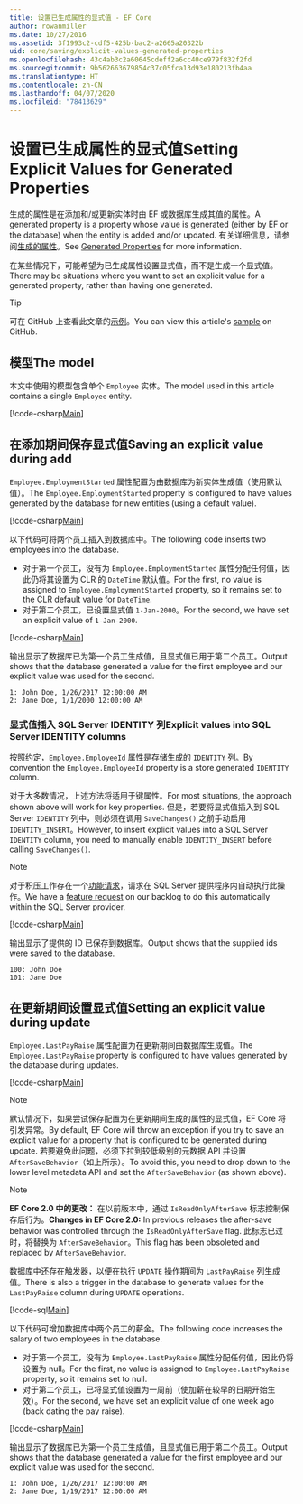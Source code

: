 ```yaml
---
title: 设置已生成属性的显式值 - EF Core
author: rowanmiller
ms.date: 10/27/2016
ms.assetid: 3f1993c2-cdf5-425b-bac2-a2665a20322b
uid: core/saving/explicit-values-generated-properties
ms.openlocfilehash: 43c4ab3c2a60645cdeff2a6cc40ce979f832f2fd
ms.sourcegitcommit: 9b562663679854c37c05fca13d93e180213fb4aa
ms.translationtype: HT
ms.contentlocale: zh-CN
ms.lasthandoff: 04/07/2020
ms.locfileid: "78413629"
---
```

# <a name="setting-explicit-values-for-generated-properties"></a><span data-ttu-id="fe240-102">设置已生成属性的显式值</span><span class="sxs-lookup"><span data-stu-id="fe240-102">Setting Explicit Values for Generated Properties</span></span>

<span data-ttu-id="fe240-103">生成的属性是在添加和/或更新实体时由 EF 或数据库生成其值的属性。</span><span class="sxs-lookup"><span data-stu-id="fe240-103">A generated property is a property whose value is generated (either by EF or the database) when the entity is added and/or updated.</span></span> <span data-ttu-id="fe240-104">有关详细信息，请参阅[生成的属性](../modeling/generated-properties.md)。</span><span class="sxs-lookup"><span data-stu-id="fe240-104">See [Generated Properties](../modeling/generated-properties.md) for more information.</span></span>

<span data-ttu-id="fe240-105">在某些情况下，可能希望为已生成属性设置显式值，而不是生成一个显式值。</span><span class="sxs-lookup"><span data-stu-id="fe240-105">There may be situations where you want to set an explicit value for a generated property, rather than having one generated.</span></span>

> [!TIP]  
> <span data-ttu-id="fe240-106">可在 GitHub 上查看此文章的[示例](https://github.com/dotnet/EntityFramework.Docs/tree/master/samples/core/Saving/ExplicitValuesGenerateProperties/)。</span><span class="sxs-lookup"><span data-stu-id="fe240-106">You can view this article's [sample](https://github.com/dotnet/EntityFramework.Docs/tree/master/samples/core/Saving/ExplicitValuesGenerateProperties/) on GitHub.</span></span>

## <a name="the-model"></a><span data-ttu-id="fe240-107">模型</span><span class="sxs-lookup"><span data-stu-id="fe240-107">The model</span></span>

<span data-ttu-id="fe240-108">本文中使用的模型包含单个 `Employee` 实体。</span><span class="sxs-lookup"><span data-stu-id="fe240-108">The model used in this article contains a single `Employee` entity.</span></span>

[!code-csharp[Main](../../../samples/core/Saving/ExplicitValuesGenerateProperties/Employee.cs#Sample)]

## <a name="saving-an-explicit-value-during-add"></a><span data-ttu-id="fe240-109">在添加期间保存显式值</span><span class="sxs-lookup"><span data-stu-id="fe240-109">Saving an explicit value during add</span></span>

<span data-ttu-id="fe240-110">`Employee.EmploymentStarted` 属性配置为由数据库为新实体生成值（使用默认值）。</span><span class="sxs-lookup"><span data-stu-id="fe240-110">The `Employee.EmploymentStarted` property is configured to have values generated by the database for new entities (using a default value).</span></span>

[!code-csharp[Main](../../../samples/core/Saving/ExplicitValuesGenerateProperties/EmployeeContext.cs#EmploymentStarted)]

<span data-ttu-id="fe240-111">以下代码可将两个员工插入到数据库中。</span><span class="sxs-lookup"><span data-stu-id="fe240-111">The following code inserts two employees into the database.</span></span>

* <span data-ttu-id="fe240-112">对于第一个员工，没有为 `Employee.EmploymentStarted` 属性分配任何值，因此仍将其设置为 CLR 的 `DateTime` 默认值。</span><span class="sxs-lookup"><span data-stu-id="fe240-112">For the first, no value is assigned to `Employee.EmploymentStarted` property, so it remains set to the CLR default value for `DateTime`.</span></span>
* <span data-ttu-id="fe240-113">对于第二个员工，已设置显式值 `1-Jan-2000`。</span><span class="sxs-lookup"><span data-stu-id="fe240-113">For the second, we have set an explicit value of `1-Jan-2000`.</span></span>

[!code-csharp[Main](../../../samples/core/Saving/ExplicitValuesGenerateProperties/Sample.cs#EmploymentStarted)]

<span data-ttu-id="fe240-114">输出显示了数据库已为第一个员工生成值，且显式值已用于第二个员工。</span><span class="sxs-lookup"><span data-stu-id="fe240-114">Output shows that the database generated a value for the first employee and our explicit value was used for the second.</span></span>

``` Console
1: John Doe, 1/26/2017 12:00:00 AM
2: Jane Doe, 1/1/2000 12:00:00 AM
```

### <a name="explicit-values-into-sql-server-identity-columns"></a><span data-ttu-id="fe240-115">显式值插入 SQL Server IDENTITY 列</span><span class="sxs-lookup"><span data-stu-id="fe240-115">Explicit values into SQL Server IDENTITY columns</span></span>

<span data-ttu-id="fe240-116">按照约定，`Employee.EmployeeId` 属性是存储生成的 `IDENTITY` 列。</span><span class="sxs-lookup"><span data-stu-id="fe240-116">By convention the `Employee.EmployeeId` property is a store generated `IDENTITY` column.</span></span>

<span data-ttu-id="fe240-117">对于大多数情况，上述方法将适用于键属性。</span><span class="sxs-lookup"><span data-stu-id="fe240-117">For most situations, the approach shown above will work for key properties.</span></span> <span data-ttu-id="fe240-118">但是，若要将显式值插入到 SQL Server `IDENTITY` 列中，则必须在调用 `SaveChanges()` 之前手动启用 `IDENTITY_INSERT`。</span><span class="sxs-lookup"><span data-stu-id="fe240-118">However, to insert explicit values into a SQL Server `IDENTITY` column, you need to manually enable `IDENTITY_INSERT` before calling `SaveChanges()`.</span></span>

> [!NOTE]  
> <span data-ttu-id="fe240-119">对于积压工作存在一个[功能请求](https://github.com/aspnet/EntityFramework/issues/703)，请求在 SQL Server 提供程序内自动执行此操作。</span><span class="sxs-lookup"><span data-stu-id="fe240-119">We have a [feature request](https://github.com/aspnet/EntityFramework/issues/703) on our backlog to do this automatically within the SQL Server provider.</span></span>

[!code-csharp[Main](../../../samples/core/Saving/ExplicitValuesGenerateProperties/Sample.cs#EmployeeId)]

<span data-ttu-id="fe240-120">输出显示了提供的 ID 已保存到数据库。</span><span class="sxs-lookup"><span data-stu-id="fe240-120">Output shows that the supplied ids were saved to the database.</span></span>

``` Console
100: John Doe
101: Jane Doe
```

## <a name="setting-an-explicit-value-during-update"></a><span data-ttu-id="fe240-121">在更新期间设置显式值</span><span class="sxs-lookup"><span data-stu-id="fe240-121">Setting an explicit value during update</span></span>

<span data-ttu-id="fe240-122">`Employee.LastPayRaise` 属性配置为在更新期间由数据库生成值。</span><span class="sxs-lookup"><span data-stu-id="fe240-122">The `Employee.LastPayRaise` property is configured to have values generated by the database during updates.</span></span>

[!code-csharp[Main](../../../samples/core/Saving/ExplicitValuesGenerateProperties/EmployeeContext.cs#LastPayRaise)]

> [!NOTE]  
> <span data-ttu-id="fe240-123">默认情况下，如果尝试保存配置为在更新期间生成的属性的显式值，EF Core 将引发异常。</span><span class="sxs-lookup"><span data-stu-id="fe240-123">By default, EF Core will throw an exception if you try to save an explicit value for a property that is configured to be generated during update.</span></span> <span data-ttu-id="fe240-124">若要避免此问题，必须下拉到较低级别的元数据 API 并设置 `AfterSaveBehavior`（如上所示）。</span><span class="sxs-lookup"><span data-stu-id="fe240-124">To avoid this, you need to drop down to the lower level metadata API and set the `AfterSaveBehavior` (as shown above).</span></span>

> [!NOTE]  
> <span data-ttu-id="fe240-125">**EF Core 2.0 中的更改：** 在以前版本中，通过 `IsReadOnlyAfterSave` 标志控制保存后行为。</span><span class="sxs-lookup"><span data-stu-id="fe240-125">**Changes in EF Core 2.0:** In previous releases the after-save behavior was controlled through the `IsReadOnlyAfterSave` flag.</span></span> <span data-ttu-id="fe240-126">此标志已过时，将替换为 `AfterSaveBehavior`。</span><span class="sxs-lookup"><span data-stu-id="fe240-126">This flag has been obsoleted and replaced by `AfterSaveBehavior`.</span></span>

<span data-ttu-id="fe240-127">数据库中还存在触发器，以便在执行 `UPDATE` 操作期间为 `LastPayRaise` 列生成值。</span><span class="sxs-lookup"><span data-stu-id="fe240-127">There is also a trigger in the database to generate values for the `LastPayRaise` column during `UPDATE` operations.</span></span>

[!code-sql[Main](../../../samples/core/Saving/ExplicitValuesGenerateProperties/employee_UPDATE.sql)]

<span data-ttu-id="fe240-128">以下代码可增加数据库中两个员工的薪金。</span><span class="sxs-lookup"><span data-stu-id="fe240-128">The following code increases the salary of two employees in the database.</span></span>

* <span data-ttu-id="fe240-129">对于第一个员工，没有为 `Employee.LastPayRaise` 属性分配任何值，因此仍将设置为 null。</span><span class="sxs-lookup"><span data-stu-id="fe240-129">For the first, no value is assigned to `Employee.LastPayRaise` property, so it remains set to null.</span></span>
* <span data-ttu-id="fe240-130">对于第二个员工，已将显式值设置为一周前（使加薪在较早的日期开始生效）。</span><span class="sxs-lookup"><span data-stu-id="fe240-130">For the second, we have set an explicit value of one week ago (back dating the pay raise).</span></span>

[!code-csharp[Main](../../../samples/core/Saving/ExplicitValuesGenerateProperties/Sample.cs#LastPayRaise)]

<span data-ttu-id="fe240-131">输出显示了数据库已为第一个员工生成值，且显式值已用于第二个员工。</span><span class="sxs-lookup"><span data-stu-id="fe240-131">Output shows that the database generated a value for the first employee and our explicit value was used for the second.</span></span>

``` Console
1: John Doe, 1/26/2017 12:00:00 AM
2: Jane Doe, 1/19/2017 12:00:00 AM
```
